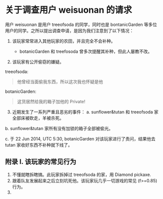 关于调查用户 weisuonan 的请求
====
用户 weisuonan 是用户 treeofsoda 的同学，同时也是 bontanicGarden 等多位用户的同学。之所以提出调查申请，是因为我们注意到了以下情况：

1. 该玩家常常进入其他玩家的农田，并且完全不会补种。
   * botanicGarden 和 treefosoda 曾多次提醒其补种，但此人屡教不改。
    
2. 该玩家有公开偷窃的嫌疑。

  treeofsoda:
  > 他曾经当面偷我东西，所以这次我也怀疑是他

  botanicGarden:
  > 这货居然给我的箱子加他的 Private!

3. 近期发生了一系列严重且恶劣的事件：
  a. sunflower&tutan 和 treeofsoda 家全部床被砍走，羊被杀死。

  b. sunflower&tutan 家所有没有加锁的箱子全部被偷光。

  c. 于 22 Jun 2014, UTC 5:30, botanicGarden 对该玩家进行了责问，结果他去 tutan 家收好东西不补种就下线了。
   
附录 I. 该玩家的常见行为
---
1. 不懂就瞎拆瞎搞。此玩家拆掉过 treeofsoda 的家，用 Diamond pickaxe.
2. 跟着队友发展起来之后立刻坑死他。该玩家玩几乎一切游戏的常见 (f>=0.85) 行为。
3. 

